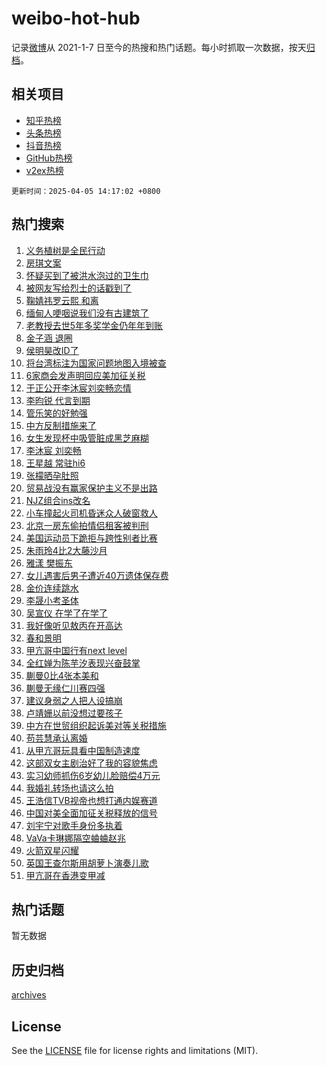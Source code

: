 # weibo-hot-hub

记录[微博](https://www.weibo.com)从 2021-1-7 日至今的热搜和热门话题。每小时抓取一次数据，按天[归档](archives)。

## 相关项目

- [知乎热榜](https://github.com/lonnyzhang423/zhihu-hot-hub)
- [头条热榜](https://github.com/lonnyzhang423/toutiao-hot-hub)
- [抖音热榜](https://github.com/lonnyzhang423/douyin-hot-hub)
- [GitHub热榜](https://github.com/lonnyzhang423/github-hot-hub)
- [v2ex热榜](https://github.com/lonnyzhang423/v2ex-hot-hub)


`更新时间：2025-04-05 14:17:02 +0800`

## 热门搜索

1. [义务植树是全民行动](https://m.weibo.cn/search?containerid=100103type%3D1%26t%3D10%26q%3D%23%E4%B9%89%E5%8A%A1%E6%A4%8D%E6%A0%91%E6%98%AF%E5%85%A8%E6%B0%91%E8%A1%8C%E5%8A%A8%23&stream_entry_id=51&isnewpage=1&extparam=seat%3D1%26c_type%3D51%26cate%3D10103%26q%3D%2523%25E4%25B9%2589%25E5%258A%25A1%25E6%25A4%258D%25E6%25A0%2591%25E6%2598%25AF%25E5%2585%25A8%25E6%25B0%2591%25E8%25A1%258C%25E5%258A%25A8%2523%26filter_type%3Drealtimehot%26dgr%3D0%26stream_entry_id%3D51%26pos%3D0%26display_time%3D1743833820%26pre_seqid%3D174383382096903419898119)
1. [房琪文案](https://m.weibo.cn/search?containerid=100103type%3D1%26t%3D10%26q%3D%E6%88%BF%E7%90%AA%E6%96%87%E6%A1%88&stream_entry_id=31&isnewpage=1&extparam=seat%3D1%26realpos%3D1%26cate%3D5001%26q%3D%25E6%2588%25BF%25E7%2590%25AA%25E6%2596%2587%25E6%25A1%2588%26dgr%3D0%26stream_entry_id%3D31%26pos%3D0%26band_rank%3D1%26lcate%3D5001%26filter_type%3Drealtimehot%26flag%3D2%26c_type%3D31%26display_time%3D1743833820%26pre_seqid%3D174383382096903419898119)
1. [怀疑买到了被洪水泡过的卫生巾](https://m.weibo.cn/search?containerid=100103type%3D1%26t%3D10%26q%3D%23%E6%80%80%E7%96%91%E4%B9%B0%E5%88%B0%E4%BA%86%E8%A2%AB%E6%B4%AA%E6%B0%B4%E6%B3%A1%E8%BF%87%E7%9A%84%E5%8D%AB%E7%94%9F%E5%B7%BE%23&stream_entry_id=31&isnewpage=1&extparam=seat%3D1%26realpos%3D2%26cate%3D5001%26q%3D%2523%25E6%2580%2580%25E7%2596%2591%25E4%25B9%25B0%25E5%2588%25B0%25E4%25BA%2586%25E8%25A2%25AB%25E6%25B4%25AA%25E6%25B0%25B4%25E6%25B3%25A1%25E8%25BF%2587%25E7%259A%2584%25E5%258D%25AB%25E7%2594%259F%25E5%25B7%25BE%2523%26dgr%3D0%26stream_entry_id%3D31%26pos%3D1%26band_rank%3D2%26lcate%3D5001%26filter_type%3Drealtimehot%26flag%3D2%26c_type%3D31%26display_time%3D1743833820%26pre_seqid%3D174383382096903419898119)
1. [被网友写给烈士的话戳到了](https://m.weibo.cn/search?containerid=100103type%3D1%26t%3D10%26q%3D%23%E8%A2%AB%E7%BD%91%E5%8F%8B%E5%86%99%E7%BB%99%E7%83%88%E5%A3%AB%E7%9A%84%E8%AF%9D%E6%88%B3%E5%88%B0%E4%BA%86%23&stream_entry_id=31&isnewpage=1&extparam=seat%3D1%26realpos%3D3%26cate%3D5001%26q%3D%2523%25E8%25A2%25AB%25E7%25BD%2591%25E5%258F%258B%25E5%2586%2599%25E7%25BB%2599%25E7%2583%2588%25E5%25A3%25AB%25E7%259A%2584%25E8%25AF%259D%25E6%2588%25B3%25E5%2588%25B0%25E4%25BA%2586%2523%26dgr%3D0%26stream_entry_id%3D31%26pos%3D2%26band_rank%3D3%26lcate%3D5001%26filter_type%3Drealtimehot%26flag%3D0%26c_type%3D31%26display_time%3D1743833820%26pre_seqid%3D174383382096903419898119)
1. [鞠婧祎罗云熙 和离](https://m.weibo.cn/search?containerid=100103type%3D1%26t%3D10%26q%3D%E9%9E%A0%E5%A9%A7%E7%A5%8E%E7%BD%97%E4%BA%91%E7%86%99+%E5%92%8C%E7%A6%BB&stream_entry_id=31&isnewpage=1&extparam=seat%3D1%26realpos%3D4%26cate%3D5001%26q%3D%25E9%259E%25A0%25E5%25A9%25A7%25E7%25A5%258E%25E7%25BD%2597%25E4%25BA%2591%25E7%2586%2599%2520%25E5%2592%258C%25E7%25A6%25BB%26dgr%3D0%26stream_entry_id%3D31%26pos%3D3%26band_rank%3D4%26lcate%3D5001%26filter_type%3Drealtimehot%26flag%3D1%26c_type%3D31%26display_time%3D1743833820%26pre_seqid%3D174383382096903419898119)
1. [缅甸人哽咽说我们没有古建筑了](https://m.weibo.cn/search?containerid=100103type%3D1%26t%3D10%26q%3D%23%E7%BC%85%E7%94%B8%E4%BA%BA%E5%93%BD%E5%92%BD%E8%AF%B4%E6%88%91%E4%BB%AC%E6%B2%A1%E6%9C%89%E5%8F%A4%E5%BB%BA%E7%AD%91%E4%BA%86%23&stream_entry_id=31&isnewpage=1&extparam=seat%3D1%26realpos%3D5%26cate%3D5001%26q%3D%2523%25E7%25BC%2585%25E7%2594%25B8%25E4%25BA%25BA%25E5%2593%25BD%25E5%2592%25BD%25E8%25AF%25B4%25E6%2588%2591%25E4%25BB%25AC%25E6%25B2%25A1%25E6%259C%2589%25E5%258F%25A4%25E5%25BB%25BA%25E7%25AD%2591%25E4%25BA%2586%2523%26dgr%3D0%26stream_entry_id%3D31%26pos%3D4%26band_rank%3D5%26lcate%3D5001%26filter_type%3Drealtimehot%26flag%3D0%26c_type%3D31%26display_time%3D1743833820%26pre_seqid%3D174383382096903419898119)
1. [老教授去世5年多奖学金仍年年到账](https://m.weibo.cn/search?containerid=100103type%3D1%26t%3D10%26q%3D%23%E8%80%81%E6%95%99%E6%8E%88%E5%8E%BB%E4%B8%965%E5%B9%B4%E5%A4%9A%E5%A5%96%E5%AD%A6%E9%87%91%E4%BB%8D%E5%B9%B4%E5%B9%B4%E5%88%B0%E8%B4%A6%23&stream_entry_id=31&isnewpage=1&extparam=seat%3D1%26realpos%3D6%26cate%3D5001%26q%3D%2523%25E8%2580%2581%25E6%2595%2599%25E6%258E%2588%25E5%258E%25BB%25E4%25B8%25965%25E5%25B9%25B4%25E5%25A4%259A%25E5%25A5%2596%25E5%25AD%25A6%25E9%2587%2591%25E4%25BB%258D%25E5%25B9%25B4%25E5%25B9%25B4%25E5%2588%25B0%25E8%25B4%25A6%2523%26dgr%3D0%26stream_entry_id%3D31%26pos%3D5%26band_rank%3D6%26lcate%3D5001%26filter_type%3Drealtimehot%26flag%3D0%26c_type%3D31%26display_time%3D1743833820%26pre_seqid%3D174383382096903419898119)
1. [金子涵 退圈](https://m.weibo.cn/search?containerid=100103type%3D1%26t%3D10%26q%3D%E9%87%91%E5%AD%90%E6%B6%B5+%E9%80%80%E5%9C%88&stream_entry_id=31&isnewpage=1&extparam=seat%3D1%26realpos%3D7%26cate%3D5001%26q%3D%25E9%2587%2591%25E5%25AD%2590%25E6%25B6%25B5%2520%25E9%2580%2580%25E5%259C%2588%26dgr%3D0%26stream_entry_id%3D31%26pos%3D6%26band_rank%3D7%26lcate%3D5001%26filter_type%3Drealtimehot%26flag%3D2%26c_type%3D31%26display_time%3D1743833820%26pre_seqid%3D174383382096903419898119)
1. [侯明昊改ID了](https://m.weibo.cn/search?containerid=100103type%3D1%26t%3D10%26q%3D%E4%BE%AF%E6%98%8E%E6%98%8A%E6%94%B9ID%E4%BA%86&stream_entry_id=31&isnewpage=1&extparam=seat%3D1%26realpos%3D8%26cate%3D5001%26q%3D%25E4%25BE%25AF%25E6%2598%258E%25E6%2598%258A%25E6%2594%25B9ID%25E4%25BA%2586%26dgr%3D0%26stream_entry_id%3D31%26pos%3D7%26band_rank%3D8%26lcate%3D5001%26filter_type%3Drealtimehot%26flag%3D1%26c_type%3D31%26display_time%3D1743833820%26pre_seqid%3D174383382096903419898119)
1. [将台湾标注为国家问题地图入境被查](https://m.weibo.cn/search?containerid=100103type%3D1%26t%3D10%26q%3D%23%E5%B0%86%E5%8F%B0%E6%B9%BE%E6%A0%87%E6%B3%A8%E4%B8%BA%E5%9B%BD%E5%AE%B6%E9%97%AE%E9%A2%98%E5%9C%B0%E5%9B%BE%E5%85%A5%E5%A2%83%E8%A2%AB%E6%9F%A5%23&stream_entry_id=31&isnewpage=1&extparam=seat%3D1%26realpos%3D9%26cate%3D5001%26q%3D%2523%25E5%25B0%2586%25E5%258F%25B0%25E6%25B9%25BE%25E6%25A0%2587%25E6%25B3%25A8%25E4%25B8%25BA%25E5%259B%25BD%25E5%25AE%25B6%25E9%2597%25AE%25E9%25A2%2598%25E5%259C%25B0%25E5%259B%25BE%25E5%2585%25A5%25E5%25A2%2583%25E8%25A2%25AB%25E6%259F%25A5%2523%26dgr%3D0%26stream_entry_id%3D31%26pos%3D8%26band_rank%3D9%26lcate%3D5001%26filter_type%3Drealtimehot%26flag%3D0%26c_type%3D31%26display_time%3D1743833820%26pre_seqid%3D174383382096903419898119)
1. [6家商会发声明回应美加征关税](https://m.weibo.cn/search?containerid=100103type%3D1%26t%3D10%26q%3D%236%E5%AE%B6%E5%95%86%E4%BC%9A%E5%8F%91%E5%A3%B0%E6%98%8E%E5%9B%9E%E5%BA%94%E7%BE%8E%E5%8A%A0%E5%BE%81%E5%85%B3%E7%A8%8E%23&stream_entry_id=31&isnewpage=1&extparam=seat%3D1%26realpos%3D10%26cate%3D5001%26q%3D%25236%25E5%25AE%25B6%25E5%2595%2586%25E4%25BC%259A%25E5%258F%2591%25E5%25A3%25B0%25E6%2598%258E%25E5%259B%259E%25E5%25BA%2594%25E7%25BE%258E%25E5%258A%25A0%25E5%25BE%2581%25E5%2585%25B3%25E7%25A8%258E%2523%26dgr%3D0%26stream_entry_id%3D31%26pos%3D9%26band_rank%3D10%26lcate%3D5001%26filter_type%3Drealtimehot%26flag%3D0%26c_type%3D31%26display_time%3D1743833820%26pre_seqid%3D174383382096903419898119)
1. [于正公开李沐宸刘奕畅恋情](https://m.weibo.cn/search?containerid=100103type%3D1%26t%3D10%26q%3D%23%E4%BA%8E%E6%AD%A3%E5%85%AC%E5%BC%80%E6%9D%8E%E6%B2%90%E5%AE%B8%E5%88%98%E5%A5%95%E7%95%85%E6%81%8B%E6%83%85%23&stream_entry_id=31&isnewpage=1&extparam=seat%3D1%26realpos%3D11%26cate%3D5001%26q%3D%2523%25E4%25BA%258E%25E6%25AD%25A3%25E5%2585%25AC%25E5%25BC%2580%25E6%259D%258E%25E6%25B2%2590%25E5%25AE%25B8%25E5%2588%2598%25E5%25A5%2595%25E7%2595%2585%25E6%2581%258B%25E6%2583%2585%2523%26dgr%3D0%26stream_entry_id%3D31%26pos%3D10%26band_rank%3D11%26lcate%3D5001%26filter_type%3Drealtimehot%26flag%3D2%26c_type%3D31%26display_time%3D1743833820%26pre_seqid%3D174383382096903419898119)
1. [李昀锐 代言到期](https://m.weibo.cn/search?containerid=100103type%3D1%26t%3D10%26q%3D%E6%9D%8E%E6%98%80%E9%94%90+%E4%BB%A3%E8%A8%80%E5%88%B0%E6%9C%9F&stream_entry_id=31&isnewpage=1&extparam=seat%3D1%26realpos%3D12%26cate%3D5001%26q%3D%25E6%259D%258E%25E6%2598%2580%25E9%2594%2590%2520%25E4%25BB%25A3%25E8%25A8%2580%25E5%2588%25B0%25E6%259C%259F%26dgr%3D0%26stream_entry_id%3D31%26pos%3D11%26band_rank%3D12%26lcate%3D5001%26filter_type%3Drealtimehot%26flag%3D0%26c_type%3D31%26display_time%3D1743833820%26pre_seqid%3D174383382096903419898119)
1. [管乐笑的好勉强](https://m.weibo.cn/search?containerid=100103type%3D1%26t%3D10%26q%3D%E7%AE%A1%E4%B9%90%E7%AC%91%E7%9A%84%E5%A5%BD%E5%8B%89%E5%BC%BA&stream_entry_id=31&isnewpage=1&extparam=seat%3D1%26realpos%3D13%26cate%3D5001%26q%3D%25E7%25AE%25A1%25E4%25B9%2590%25E7%25AC%2591%25E7%259A%2584%25E5%25A5%25BD%25E5%258B%2589%25E5%25BC%25BA%26dgr%3D0%26stream_entry_id%3D31%26pos%3D12%26band_rank%3D13%26lcate%3D5001%26filter_type%3Drealtimehot%26flag%3D1%26c_type%3D31%26display_time%3D1743833820%26pre_seqid%3D174383382096903419898119)
1. [中方反制措施来了](https://m.weibo.cn/search?containerid=100103type%3D1%26t%3D10%26q%3D%23%E4%B8%AD%E6%96%B9%E5%8F%8D%E5%88%B6%E6%8E%AA%E6%96%BD%E6%9D%A5%E4%BA%86%23&stream_entry_id=31&isnewpage=1&extparam=seat%3D1%26realpos%3D14%26cate%3D5001%26q%3D%2523%25E4%25B8%25AD%25E6%2596%25B9%25E5%258F%258D%25E5%2588%25B6%25E6%258E%25AA%25E6%2596%25BD%25E6%259D%25A5%25E4%25BA%2586%2523%26dgr%3D0%26stream_entry_id%3D31%26pos%3D13%26band_rank%3D14%26lcate%3D5001%26filter_type%3Drealtimehot%26flag%3D0%26c_type%3D31%26display_time%3D1743833820%26pre_seqid%3D174383382096903419898119)
1. [女生发现杯中吸管脏成黑芝麻糊](https://m.weibo.cn/search?containerid=100103type%3D1%26t%3D10%26q%3D%23%E5%A5%B3%E7%94%9F%E5%8F%91%E7%8E%B0%E6%9D%AF%E4%B8%AD%E5%90%B8%E7%AE%A1%E8%84%8F%E6%88%90%E9%BB%91%E8%8A%9D%E9%BA%BB%E7%B3%8A%23&stream_entry_id=31&isnewpage=1&extparam=seat%3D1%26realpos%3D15%26cate%3D5001%26q%3D%2523%25E5%25A5%25B3%25E7%2594%259F%25E5%258F%2591%25E7%258E%25B0%25E6%259D%25AF%25E4%25B8%25AD%25E5%2590%25B8%25E7%25AE%25A1%25E8%2584%258F%25E6%2588%2590%25E9%25BB%2591%25E8%258A%259D%25E9%25BA%25BB%25E7%25B3%258A%2523%26dgr%3D0%26stream_entry_id%3D31%26pos%3D14%26band_rank%3D15%26lcate%3D5001%26filter_type%3Drealtimehot%26flag%3D1%26c_type%3D31%26display_time%3D1743833820%26pre_seqid%3D174383382096903419898119)
1. [李沐宸 刘奕畅](https://m.weibo.cn/search?containerid=100103type%3D1%26t%3D10%26q%3D%E6%9D%8E%E6%B2%90%E5%AE%B8+%E5%88%98%E5%A5%95%E7%95%85&stream_entry_id=31&isnewpage=1&extparam=seat%3D1%26realpos%3D16%26cate%3D5001%26q%3D%25E6%259D%258E%25E6%25B2%2590%25E5%25AE%25B8%2520%25E5%2588%2598%25E5%25A5%2595%25E7%2595%2585%26dgr%3D0%26stream_entry_id%3D31%26pos%3D15%26band_rank%3D16%26lcate%3D5001%26filter_type%3Drealtimehot%26flag%3D2%26c_type%3D31%26display_time%3D1743833820%26pre_seqid%3D174383382096903419898119)
1. [王星越 常驻hi6](https://m.weibo.cn/search?containerid=100103type%3D1%26t%3D10%26q%3D%E7%8E%8B%E6%98%9F%E8%B6%8A+%E5%B8%B8%E9%A9%BBhi6&stream_entry_id=31&isnewpage=1&extparam=seat%3D1%26realpos%3D17%26cate%3D5001%26q%3D%25E7%258E%258B%25E6%2598%259F%25E8%25B6%258A%2520%25E5%25B8%25B8%25E9%25A9%25BBhi6%26dgr%3D0%26stream_entry_id%3D31%26pos%3D16%26band_rank%3D17%26lcate%3D5001%26filter_type%3Drealtimehot%26flag%3D1%26c_type%3D31%26display_time%3D1743833820%26pre_seqid%3D174383382096903419898119)
1. [张檬晒孕肚照](https://m.weibo.cn/search?containerid=100103type%3D1%26t%3D10%26q%3D%23%E5%BC%A0%E6%AA%AC%E6%99%92%E5%AD%95%E8%82%9A%E7%85%A7%23&stream_entry_id=31&isnewpage=1&extparam=seat%3D1%26realpos%3D18%26cate%3D5001%26q%3D%2523%25E5%25BC%25A0%25E6%25AA%25AC%25E6%2599%2592%25E5%25AD%2595%25E8%2582%259A%25E7%2585%25A7%2523%26dgr%3D0%26stream_entry_id%3D31%26pos%3D17%26band_rank%3D18%26lcate%3D5001%26filter_type%3Drealtimehot%26flag%3D1%26c_type%3D31%26display_time%3D1743833820%26pre_seqid%3D174383382096903419898119)
1. [贸易战没有赢家保护主义不是出路](https://m.weibo.cn/search?containerid=100103type%3D1%26t%3D10%26q%3D%23%E8%B4%B8%E6%98%93%E6%88%98%E6%B2%A1%E6%9C%89%E8%B5%A2%E5%AE%B6%E4%BF%9D%E6%8A%A4%E4%B8%BB%E4%B9%89%E4%B8%8D%E6%98%AF%E5%87%BA%E8%B7%AF%23&stream_entry_id=31&isnewpage=1&extparam=seat%3D1%26realpos%3D19%26cate%3D5001%26q%3D%2523%25E8%25B4%25B8%25E6%2598%2593%25E6%2588%2598%25E6%25B2%25A1%25E6%259C%2589%25E8%25B5%25A2%25E5%25AE%25B6%25E4%25BF%259D%25E6%258A%25A4%25E4%25B8%25BB%25E4%25B9%2589%25E4%25B8%258D%25E6%2598%25AF%25E5%2587%25BA%25E8%25B7%25AF%2523%26dgr%3D0%26stream_entry_id%3D31%26pos%3D18%26band_rank%3D19%26lcate%3D5001%26filter_type%3Drealtimehot%26flag%3D1%26c_type%3D31%26display_time%3D1743833820%26pre_seqid%3D174383382096903419898119)
1. [NJZ组合ins改名](https://m.weibo.cn/search?containerid=100103type%3D1%26t%3D10%26q%3D%23NJZ%E7%BB%84%E5%90%88ins%E6%94%B9%E5%90%8D%23&stream_entry_id=31&isnewpage=1&extparam=seat%3D1%26realpos%3D20%26cate%3D5001%26q%3D%2523NJZ%25E7%25BB%2584%25E5%2590%2588ins%25E6%2594%25B9%25E5%2590%258D%2523%26dgr%3D0%26stream_entry_id%3D31%26pos%3D19%26band_rank%3D20%26lcate%3D5001%26filter_type%3Drealtimehot%26flag%3D1%26c_type%3D31%26display_time%3D1743833820%26pre_seqid%3D174383382096903419898119)
1. [小车撞起火司机昏迷众人破窗救人](https://m.weibo.cn/search?containerid=100103type%3D1%26t%3D10%26q%3D%23%E5%B0%8F%E8%BD%A6%E6%92%9E%E8%B5%B7%E7%81%AB%E5%8F%B8%E6%9C%BA%E6%98%8F%E8%BF%B7%E4%BC%97%E4%BA%BA%E7%A0%B4%E7%AA%97%E6%95%91%E4%BA%BA%23&stream_entry_id=31&isnewpage=1&extparam=seat%3D1%26realpos%3D21%26cate%3D5001%26q%3D%2523%25E5%25B0%258F%25E8%25BD%25A6%25E6%2592%259E%25E8%25B5%25B7%25E7%2581%25AB%25E5%258F%25B8%25E6%259C%25BA%25E6%2598%258F%25E8%25BF%25B7%25E4%25BC%2597%25E4%25BA%25BA%25E7%25A0%25B4%25E7%25AA%2597%25E6%2595%2591%25E4%25BA%25BA%2523%26dgr%3D0%26stream_entry_id%3D31%26pos%3D20%26band_rank%3D21%26lcate%3D5001%26filter_type%3Drealtimehot%26flag%3D1%26c_type%3D31%26display_time%3D1743833820%26pre_seqid%3D174383382096903419898119)
1. [北京一房东偷拍情侣租客被判刑](https://m.weibo.cn/search?containerid=100103type%3D1%26t%3D10%26q%3D%23%E5%8C%97%E4%BA%AC%E4%B8%80%E6%88%BF%E4%B8%9C%E5%81%B7%E6%8B%8D%E6%83%85%E4%BE%A3%E7%A7%9F%E5%AE%A2%E8%A2%AB%E5%88%A4%E5%88%91%23&stream_entry_id=31&isnewpage=1&extparam=seat%3D1%26realpos%3D22%26cate%3D5001%26q%3D%2523%25E5%258C%2597%25E4%25BA%25AC%25E4%25B8%2580%25E6%2588%25BF%25E4%25B8%259C%25E5%2581%25B7%25E6%258B%258D%25E6%2583%2585%25E4%25BE%25A3%25E7%25A7%259F%25E5%25AE%25A2%25E8%25A2%25AB%25E5%2588%25A4%25E5%2588%2591%2523%26dgr%3D0%26stream_entry_id%3D31%26pos%3D21%26band_rank%3D22%26lcate%3D5001%26filter_type%3Drealtimehot%26flag%3D1%26c_type%3D31%26display_time%3D1743833820%26pre_seqid%3D174383382096903419898119)
1. [美国运动员下跪拒与跨性别者比赛](https://m.weibo.cn/search?containerid=100103type%3D1%26t%3D10%26q%3D%23%E7%BE%8E%E5%9B%BD%E8%BF%90%E5%8A%A8%E5%91%98%E4%B8%8B%E8%B7%AA%E6%8B%92%E4%B8%8E%E8%B7%A8%E6%80%A7%E5%88%AB%E8%80%85%E6%AF%94%E8%B5%9B%23&stream_entry_id=31&isnewpage=1&extparam=seat%3D1%26realpos%3D23%26cate%3D5001%26q%3D%2523%25E7%25BE%258E%25E5%259B%25BD%25E8%25BF%2590%25E5%258A%25A8%25E5%2591%2598%25E4%25B8%258B%25E8%25B7%25AA%25E6%258B%2592%25E4%25B8%258E%25E8%25B7%25A8%25E6%2580%25A7%25E5%2588%25AB%25E8%2580%2585%25E6%25AF%2594%25E8%25B5%259B%2523%26dgr%3D0%26stream_entry_id%3D31%26pos%3D22%26band_rank%3D23%26lcate%3D5001%26filter_type%3Drealtimehot%26flag%3D0%26c_type%3D31%26display_time%3D1743833820%26pre_seqid%3D174383382096903419898119)
1. [朱雨玲4比2大藤沙月](https://m.weibo.cn/search?containerid=100103type%3D1%26t%3D10%26q%3D%23%E6%9C%B1%E9%9B%A8%E7%8E%B24%E6%AF%942%E5%A4%A7%E8%97%A4%E6%B2%99%E6%9C%88%23&stream_entry_id=31&isnewpage=1&extparam=seat%3D1%26realpos%3D24%26cate%3D5001%26q%3D%2523%25E6%259C%25B1%25E9%259B%25A8%25E7%258E%25B24%25E6%25AF%25942%25E5%25A4%25A7%25E8%2597%25A4%25E6%25B2%2599%25E6%259C%2588%2523%26dgr%3D0%26stream_entry_id%3D31%26pos%3D23%26band_rank%3D24%26lcate%3D5001%26filter_type%3Drealtimehot%26flag%3D1%26c_type%3D31%26display_time%3D1743833820%26pre_seqid%3D174383382096903419898119)
1. [雅漾 樊振东](https://m.weibo.cn/search?containerid=100103type%3D1%26t%3D10%26q%3D%E9%9B%85%E6%BC%BE+%E6%A8%8A%E6%8C%AF%E4%B8%9C&stream_entry_id=31&isnewpage=1&extparam=seat%3D1%26realpos%3D25%26cate%3D5001%26q%3D%25E9%259B%2585%25E6%25BC%25BE%2520%25E6%25A8%258A%25E6%258C%25AF%25E4%25B8%259C%26dgr%3D0%26stream_entry_id%3D31%26pos%3D24%26band_rank%3D25%26lcate%3D5001%26filter_type%3Drealtimehot%26flag%3D1%26c_type%3D31%26display_time%3D1743833820%26pre_seqid%3D174383382096903419898119)
1. [女儿遇害后男子遭近40万遗体保存费](https://m.weibo.cn/search?containerid=100103type%3D1%26t%3D10%26q%3D%23%E5%A5%B3%E5%84%BF%E9%81%87%E5%AE%B3%E5%90%8E%E7%94%B7%E5%AD%90%E9%81%AD%E8%BF%9140%E4%B8%87%E9%81%97%E4%BD%93%E4%BF%9D%E5%AD%98%E8%B4%B9%23&stream_entry_id=31&isnewpage=1&extparam=seat%3D1%26realpos%3D26%26cate%3D5001%26q%3D%2523%25E5%25A5%25B3%25E5%2584%25BF%25E9%2581%2587%25E5%25AE%25B3%25E5%2590%258E%25E7%2594%25B7%25E5%25AD%2590%25E9%2581%25AD%25E8%25BF%259140%25E4%25B8%2587%25E9%2581%2597%25E4%25BD%2593%25E4%25BF%259D%25E5%25AD%2598%25E8%25B4%25B9%2523%26dgr%3D0%26stream_entry_id%3D31%26pos%3D25%26band_rank%3D26%26lcate%3D5001%26filter_type%3Drealtimehot%26flag%3D0%26c_type%3D31%26display_time%3D1743833820%26pre_seqid%3D174383382096903419898119)
1. [金价连续跳水](https://m.weibo.cn/search?containerid=100103type%3D1%26t%3D10%26q%3D%23%E9%87%91%E4%BB%B7%E8%BF%9E%E7%BB%AD%E8%B7%B3%E6%B0%B4%23&stream_entry_id=31&isnewpage=1&extparam=seat%3D1%26realpos%3D27%26cate%3D5001%26q%3D%2523%25E9%2587%2591%25E4%25BB%25B7%25E8%25BF%259E%25E7%25BB%25AD%25E8%25B7%25B3%25E6%25B0%25B4%2523%26dgr%3D0%26stream_entry_id%3D31%26pos%3D26%26band_rank%3D27%26lcate%3D5001%26filter_type%3Drealtimehot%26flag%3D0%26c_type%3D31%26display_time%3D1743833820%26pre_seqid%3D174383382096903419898119)
1. [李晟小考圣体](https://m.weibo.cn/search?containerid=100103type%3D1%26t%3D10%26q%3D%E6%9D%8E%E6%99%9F%E5%B0%8F%E8%80%83%E5%9C%A3%E4%BD%93&stream_entry_id=31&isnewpage=1&extparam=seat%3D1%26realpos%3D28%26cate%3D5001%26q%3D%25E6%259D%258E%25E6%2599%259F%25E5%25B0%258F%25E8%2580%2583%25E5%259C%25A3%25E4%25BD%2593%26dgr%3D0%26stream_entry_id%3D31%26pos%3D27%26band_rank%3D28%26lcate%3D5001%26filter_type%3Drealtimehot%26flag%3D1%26c_type%3D31%26display_time%3D1743833820%26pre_seqid%3D174383382096903419898119)
1. [吴宣仪 在学了在学了](https://m.weibo.cn/search?containerid=100103type%3D1%26t%3D10%26q%3D%E5%90%B4%E5%AE%A3%E4%BB%AA+%E5%9C%A8%E5%AD%A6%E4%BA%86%E5%9C%A8%E5%AD%A6%E4%BA%86&stream_entry_id=31&isnewpage=1&extparam=seat%3D1%26realpos%3D29%26cate%3D5001%26q%3D%25E5%2590%25B4%25E5%25AE%25A3%25E4%25BB%25AA%2520%25E5%259C%25A8%25E5%25AD%25A6%25E4%25BA%2586%25E5%259C%25A8%25E5%25AD%25A6%25E4%25BA%2586%26dgr%3D0%26stream_entry_id%3D31%26pos%3D28%26band_rank%3D29%26lcate%3D5001%26filter_type%3Drealtimehot%26flag%3D1%26c_type%3D31%26display_time%3D1743833820%26pre_seqid%3D174383382096903419898119)
1. [我好像听见敖丙在开高达](https://m.weibo.cn/search?containerid=100103type%3D1%26t%3D10%26q%3D%E6%88%91%E5%A5%BD%E5%83%8F%E5%90%AC%E8%A7%81%E6%95%96%E4%B8%99%E5%9C%A8%E5%BC%80%E9%AB%98%E8%BE%BE&stream_entry_id=31&isnewpage=1&extparam=seat%3D1%26realpos%3D30%26cate%3D5001%26q%3D%25E6%2588%2591%25E5%25A5%25BD%25E5%2583%258F%25E5%2590%25AC%25E8%25A7%2581%25E6%2595%2596%25E4%25B8%2599%25E5%259C%25A8%25E5%25BC%2580%25E9%25AB%2598%25E8%25BE%25BE%26dgr%3D0%26stream_entry_id%3D31%26pos%3D29%26band_rank%3D30%26lcate%3D5001%26filter_type%3Drealtimehot%26flag%3D1%26c_type%3D31%26display_time%3D1743833820%26pre_seqid%3D174383382096903419898119)
1. [春和景明](https://m.weibo.cn/search?containerid=100103type%3D1%26t%3D10%26q%3D%E6%98%A5%E5%92%8C%E6%99%AF%E6%98%8E&stream_entry_id=31&isnewpage=1&extparam=seat%3D1%26realpos%3D31%26cate%3D5001%26q%3D%25E6%2598%25A5%25E5%2592%258C%25E6%2599%25AF%25E6%2598%258E%26dgr%3D0%26stream_entry_id%3D31%26pos%3D30%26band_rank%3D31%26lcate%3D5001%26filter_type%3Drealtimehot%26flag%3D1%26c_type%3D31%26display_time%3D1743833820%26pre_seqid%3D174383382096903419898119)
1. [甲亢哥中国行有next level](https://m.weibo.cn/search?containerid=100103type%3D1%26t%3D10%26q%3D%E7%94%B2%E4%BA%A2%E5%93%A5%E4%B8%AD%E5%9B%BD%E8%A1%8C%E6%9C%89next+level&stream_entry_id=31&isnewpage=1&extparam=seat%3D1%26realpos%3D32%26cate%3D5001%26q%3D%25E7%2594%25B2%25E4%25BA%25A2%25E5%2593%25A5%25E4%25B8%25AD%25E5%259B%25BD%25E8%25A1%258C%25E6%259C%2589next%2520level%26dgr%3D0%26stream_entry_id%3D31%26pos%3D31%26band_rank%3D32%26lcate%3D5001%26filter_type%3Drealtimehot%26flag%3D0%26c_type%3D31%26display_time%3D1743833820%26pre_seqid%3D174383382096903419898119)
1. [全红婵为陈芋汐表现兴奋鼓掌](https://m.weibo.cn/search?containerid=100103type%3D1%26t%3D10%26q%3D%23%E5%85%A8%E7%BA%A2%E5%A9%B5%E4%B8%BA%E9%99%88%E8%8A%8B%E6%B1%90%E8%A1%A8%E7%8E%B0%E5%85%B4%E5%A5%8B%E9%BC%93%E6%8E%8C%23&stream_entry_id=31&isnewpage=1&extparam=seat%3D1%26realpos%3D33%26cate%3D5001%26q%3D%2523%25E5%2585%25A8%25E7%25BA%25A2%25E5%25A9%25B5%25E4%25B8%25BA%25E9%2599%2588%25E8%258A%258B%25E6%25B1%2590%25E8%25A1%25A8%25E7%258E%25B0%25E5%2585%25B4%25E5%25A5%258B%25E9%25BC%2593%25E6%258E%258C%2523%26dgr%3D0%26stream_entry_id%3D31%26pos%3D32%26band_rank%3D33%26lcate%3D5001%26filter_type%3Drealtimehot%26flag%3D1%26c_type%3D31%26display_time%3D1743833820%26pre_seqid%3D174383382096903419898119)
1. [蒯曼0比4张本美和](https://m.weibo.cn/search?containerid=100103type%3D1%26t%3D10%26q%3D%23%E8%92%AF%E6%9B%BC0%E6%AF%944%E5%BC%A0%E6%9C%AC%E7%BE%8E%E5%92%8C%23&stream_entry_id=31&isnewpage=1&extparam=seat%3D1%26realpos%3D34%26cate%3D5001%26q%3D%2523%25E8%2592%25AF%25E6%259B%25BC0%25E6%25AF%25944%25E5%25BC%25A0%25E6%259C%25AC%25E7%25BE%258E%25E5%2592%258C%2523%26dgr%3D0%26stream_entry_id%3D31%26pos%3D33%26band_rank%3D34%26lcate%3D5001%26filter_type%3Drealtimehot%26flag%3D0%26c_type%3D31%26display_time%3D1743833820%26pre_seqid%3D174383382096903419898119)
1. [蒯曼无缘仁川赛四强](https://m.weibo.cn/search?containerid=100103type%3D1%26t%3D10%26q%3D%23%E8%92%AF%E6%9B%BC%E6%97%A0%E7%BC%98%E4%BB%81%E5%B7%9D%E8%B5%9B%E5%9B%9B%E5%BC%BA%23&stream_entry_id=31&isnewpage=1&extparam=seat%3D1%26realpos%3D35%26cate%3D5001%26q%3D%2523%25E8%2592%25AF%25E6%259B%25BC%25E6%2597%25A0%25E7%25BC%2598%25E4%25BB%2581%25E5%25B7%259D%25E8%25B5%259B%25E5%259B%259B%25E5%25BC%25BA%2523%26dgr%3D0%26stream_entry_id%3D31%26pos%3D34%26band_rank%3D35%26lcate%3D5001%26filter_type%3Drealtimehot%26flag%3D1%26c_type%3D31%26display_time%3D1743833820%26pre_seqid%3D174383382096903419898119)
1. [建议身弱之人把人设搞崩](https://m.weibo.cn/search?containerid=100103type%3D1%26t%3D10%26q%3D%E5%BB%BA%E8%AE%AE%E8%BA%AB%E5%BC%B1%E4%B9%8B%E4%BA%BA%E6%8A%8A%E4%BA%BA%E8%AE%BE%E6%90%9E%E5%B4%A9&stream_entry_id=31&isnewpage=1&extparam=seat%3D1%26realpos%3D36%26cate%3D5001%26q%3D%25E5%25BB%25BA%25E8%25AE%25AE%25E8%25BA%25AB%25E5%25BC%25B1%25E4%25B9%258B%25E4%25BA%25BA%25E6%258A%258A%25E4%25BA%25BA%25E8%25AE%25BE%25E6%2590%259E%25E5%25B4%25A9%26dgr%3D0%26stream_entry_id%3D31%26pos%3D35%26band_rank%3D36%26lcate%3D5001%26filter_type%3Drealtimehot%26flag%3D1%26c_type%3D31%26display_time%3D1743833820%26pre_seqid%3D174383382096903419898119)
1. [卢靖姗以前没想过要孩子](https://m.weibo.cn/search?containerid=100103type%3D1%26t%3D10%26q%3D%E5%8D%A2%E9%9D%96%E5%A7%97%E4%BB%A5%E5%89%8D%E6%B2%A1%E6%83%B3%E8%BF%87%E8%A6%81%E5%AD%A9%E5%AD%90&stream_entry_id=31&isnewpage=1&extparam=seat%3D1%26realpos%3D37%26cate%3D5001%26q%3D%25E5%258D%25A2%25E9%259D%2596%25E5%25A7%2597%25E4%25BB%25A5%25E5%2589%258D%25E6%25B2%25A1%25E6%2583%25B3%25E8%25BF%2587%25E8%25A6%2581%25E5%25AD%25A9%25E5%25AD%2590%26dgr%3D0%26stream_entry_id%3D31%26pos%3D36%26band_rank%3D37%26lcate%3D5001%26filter_type%3Drealtimehot%26flag%3D1%26c_type%3D31%26display_time%3D1743833820%26pre_seqid%3D174383382096903419898119)
1. [中方在世贸组织起诉美对等关税措施](https://m.weibo.cn/search?containerid=100103type%3D1%26t%3D10%26q%3D%23%E4%B8%AD%E6%96%B9%E5%9C%A8%E4%B8%96%E8%B4%B8%E7%BB%84%E7%BB%87%E8%B5%B7%E8%AF%89%E7%BE%8E%E5%AF%B9%E7%AD%89%E5%85%B3%E7%A8%8E%E6%8E%AA%E6%96%BD%23&stream_entry_id=31&isnewpage=1&extparam=seat%3D1%26realpos%3D38%26cate%3D5001%26q%3D%2523%25E4%25B8%25AD%25E6%2596%25B9%25E5%259C%25A8%25E4%25B8%2596%25E8%25B4%25B8%25E7%25BB%2584%25E7%25BB%2587%25E8%25B5%25B7%25E8%25AF%2589%25E7%25BE%258E%25E5%25AF%25B9%25E7%25AD%2589%25E5%2585%25B3%25E7%25A8%258E%25E6%258E%25AA%25E6%2596%25BD%2523%26dgr%3D0%26stream_entry_id%3D31%26pos%3D37%26band_rank%3D38%26lcate%3D5001%26filter_type%3Drealtimehot%26flag%3D0%26c_type%3D31%26display_time%3D1743833820%26pre_seqid%3D174383382096903419898119)
1. [苟芸慧承认离婚](https://m.weibo.cn/search?containerid=100103type%3D1%26t%3D10%26q%3D%23%E8%8B%9F%E8%8A%B8%E6%85%A7%E6%89%BF%E8%AE%A4%E7%A6%BB%E5%A9%9A%23&stream_entry_id=31&isnewpage=1&extparam=seat%3D1%26realpos%3D39%26cate%3D5001%26q%3D%2523%25E8%258B%259F%25E8%258A%25B8%25E6%2585%25A7%25E6%2589%25BF%25E8%25AE%25A4%25E7%25A6%25BB%25E5%25A9%259A%2523%26dgr%3D0%26stream_entry_id%3D31%26pos%3D38%26band_rank%3D39%26lcate%3D5001%26filter_type%3Drealtimehot%26flag%3D0%26c_type%3D31%26display_time%3D1743833820%26pre_seqid%3D174383382096903419898119)
1. [从甲亢哥玩具看中国制造速度](https://m.weibo.cn/search?containerid=100103type%3D1%26t%3D10%26q%3D%E4%BB%8E%E7%94%B2%E4%BA%A2%E5%93%A5%E7%8E%A9%E5%85%B7%E7%9C%8B%E4%B8%AD%E5%9B%BD%E5%88%B6%E9%80%A0%E9%80%9F%E5%BA%A6&stream_entry_id=31&isnewpage=1&extparam=seat%3D1%26realpos%3D40%26cate%3D5001%26q%3D%25E4%25BB%258E%25E7%2594%25B2%25E4%25BA%25A2%25E5%2593%25A5%25E7%258E%25A9%25E5%2585%25B7%25E7%259C%258B%25E4%25B8%25AD%25E5%259B%25BD%25E5%2588%25B6%25E9%2580%25A0%25E9%2580%259F%25E5%25BA%25A6%26dgr%3D0%26stream_entry_id%3D31%26pos%3D39%26band_rank%3D40%26lcate%3D5001%26filter_type%3Drealtimehot%26flag%3D1%26c_type%3D31%26display_time%3D1743833820%26pre_seqid%3D174383382096903419898119)
1. [这部双女主剧治好了我的容貌焦虑](https://m.weibo.cn/search?containerid=100103type%3D1%26t%3D10%26q%3D%E8%BF%99%E9%83%A8%E5%8F%8C%E5%A5%B3%E4%B8%BB%E5%89%A7%E6%B2%BB%E5%A5%BD%E4%BA%86%E6%88%91%E7%9A%84%E5%AE%B9%E8%B2%8C%E7%84%A6%E8%99%91&stream_entry_id=31&isnewpage=1&extparam=seat%3D1%26realpos%3D41%26cate%3D5001%26q%3D%25E8%25BF%2599%25E9%2583%25A8%25E5%258F%258C%25E5%25A5%25B3%25E4%25B8%25BB%25E5%2589%25A7%25E6%25B2%25BB%25E5%25A5%25BD%25E4%25BA%2586%25E6%2588%2591%25E7%259A%2584%25E5%25AE%25B9%25E8%25B2%258C%25E7%2584%25A6%25E8%2599%2591%26dgr%3D0%26stream_entry_id%3D31%26pos%3D40%26band_rank%3D41%26lcate%3D5001%26filter_type%3Drealtimehot%26flag%3D1%26c_type%3D31%26display_time%3D1743833820%26pre_seqid%3D174383382096903419898119)
1. [实习幼师抓伤6岁幼儿脸赔偿4万元](https://m.weibo.cn/search?containerid=100103type%3D1%26t%3D10%26q%3D%23%E5%AE%9E%E4%B9%A0%E5%B9%BC%E5%B8%88%E6%8A%93%E4%BC%A46%E5%B2%81%E5%B9%BC%E5%84%BF%E8%84%B8%E8%B5%94%E5%81%BF4%E4%B8%87%E5%85%83%23&stream_entry_id=31&isnewpage=1&extparam=seat%3D1%26realpos%3D42%26cate%3D5001%26q%3D%2523%25E5%25AE%259E%25E4%25B9%25A0%25E5%25B9%25BC%25E5%25B8%2588%25E6%258A%2593%25E4%25BC%25A46%25E5%25B2%2581%25E5%25B9%25BC%25E5%2584%25BF%25E8%2584%25B8%25E8%25B5%2594%25E5%2581%25BF4%25E4%25B8%2587%25E5%2585%2583%2523%26dgr%3D0%26stream_entry_id%3D31%26pos%3D41%26band_rank%3D42%26lcate%3D5001%26filter_type%3Drealtimehot%26flag%3D0%26c_type%3D31%26display_time%3D1743833820%26pre_seqid%3D174383382096903419898119)
1. [我婚礼转场也请这么拍](https://m.weibo.cn/search?containerid=100103type%3D1%26t%3D10%26q%3D%E6%88%91%E5%A9%9A%E7%A4%BC%E8%BD%AC%E5%9C%BA%E4%B9%9F%E8%AF%B7%E8%BF%99%E4%B9%88%E6%8B%8D&stream_entry_id=31&isnewpage=1&extparam=seat%3D1%26realpos%3D43%26cate%3D5001%26q%3D%25E6%2588%2591%25E5%25A9%259A%25E7%25A4%25BC%25E8%25BD%25AC%25E5%259C%25BA%25E4%25B9%259F%25E8%25AF%25B7%25E8%25BF%2599%25E4%25B9%2588%25E6%258B%258D%26dgr%3D0%26stream_entry_id%3D31%26pos%3D42%26band_rank%3D43%26lcate%3D5001%26filter_type%3Drealtimehot%26flag%3D1%26c_type%3D31%26display_time%3D1743833820%26pre_seqid%3D174383382096903419898119)
1. [王浩信TVB视帝也想打通内娱赛道](https://m.weibo.cn/search?containerid=100103type%3D1%26t%3D10%26q%3D%E7%8E%8B%E6%B5%A9%E4%BF%A1TVB%E8%A7%86%E5%B8%9D%E4%B9%9F%E6%83%B3%E6%89%93%E9%80%9A%E5%86%85%E5%A8%B1%E8%B5%9B%E9%81%93&stream_entry_id=31&isnewpage=1&extparam=seat%3D1%26realpos%3D44%26cate%3D5001%26q%3D%25E7%258E%258B%25E6%25B5%25A9%25E4%25BF%25A1TVB%25E8%25A7%2586%25E5%25B8%259D%25E4%25B9%259F%25E6%2583%25B3%25E6%2589%2593%25E9%2580%259A%25E5%2586%2585%25E5%25A8%25B1%25E8%25B5%259B%25E9%2581%2593%26dgr%3D0%26stream_entry_id%3D31%26pos%3D43%26band_rank%3D44%26lcate%3D5001%26filter_type%3Drealtimehot%26flag%3D1%26c_type%3D31%26display_time%3D1743833820%26pre_seqid%3D174383382096903419898119)
1. [中国对美全面加征关税释放的信号](https://m.weibo.cn/search?containerid=100103type%3D1%26t%3D10%26q%3D%23%E4%B8%AD%E5%9B%BD%E5%AF%B9%E7%BE%8E%E5%85%A8%E9%9D%A2%E5%8A%A0%E5%BE%81%E5%85%B3%E7%A8%8E%E9%87%8A%E6%94%BE%E7%9A%84%E4%BF%A1%E5%8F%B7%23&stream_entry_id=31&isnewpage=1&extparam=seat%3D1%26realpos%3D45%26cate%3D5001%26q%3D%2523%25E4%25B8%25AD%25E5%259B%25BD%25E5%25AF%25B9%25E7%25BE%258E%25E5%2585%25A8%25E9%259D%25A2%25E5%258A%25A0%25E5%25BE%2581%25E5%2585%25B3%25E7%25A8%258E%25E9%2587%258A%25E6%2594%25BE%25E7%259A%2584%25E4%25BF%25A1%25E5%258F%25B7%2523%26dgr%3D0%26stream_entry_id%3D31%26pos%3D44%26band_rank%3D45%26lcate%3D5001%26filter_type%3Drealtimehot%26flag%3D1%26c_type%3D31%26display_time%3D1743833820%26pre_seqid%3D174383382096903419898119)
1. [刘宇宁对歌手身份多执着](https://m.weibo.cn/search?containerid=100103type%3D1%26t%3D10%26q%3D%E5%88%98%E5%AE%87%E5%AE%81%E5%AF%B9%E6%AD%8C%E6%89%8B%E8%BA%AB%E4%BB%BD%E5%A4%9A%E6%89%A7%E7%9D%80&stream_entry_id=31&isnewpage=1&extparam=seat%3D1%26realpos%3D46%26cate%3D5001%26q%3D%25E5%2588%2598%25E5%25AE%2587%25E5%25AE%2581%25E5%25AF%25B9%25E6%25AD%258C%25E6%2589%258B%25E8%25BA%25AB%25E4%25BB%25BD%25E5%25A4%259A%25E6%2589%25A7%25E7%259D%2580%26dgr%3D0%26stream_entry_id%3D31%26pos%3D45%26band_rank%3D46%26lcate%3D5001%26filter_type%3Drealtimehot%26flag%3D1%26c_type%3D31%26display_time%3D1743833820%26pre_seqid%3D174383382096903419898119)
1. [VaVa卡琳娜隔空蛐蛐赵兆](https://m.weibo.cn/search?containerid=100103type%3D1%26t%3D10%26q%3DVaVa%E5%8D%A1%E7%90%B3%E5%A8%9C%E9%9A%94%E7%A9%BA%E8%9B%90%E8%9B%90%E8%B5%B5%E5%85%86&stream_entry_id=31&isnewpage=1&extparam=seat%3D1%26realpos%3D47%26cate%3D5001%26q%3DVaVa%25E5%258D%25A1%25E7%2590%25B3%25E5%25A8%259C%25E9%259A%2594%25E7%25A9%25BA%25E8%259B%2590%25E8%259B%2590%25E8%25B5%25B5%25E5%2585%2586%26dgr%3D0%26stream_entry_id%3D31%26pos%3D46%26band_rank%3D47%26lcate%3D5001%26filter_type%3Drealtimehot%26flag%3D1%26c_type%3D31%26display_time%3D1743833820%26pre_seqid%3D174383382096903419898119)
1. [火箭双星闪耀](https://m.weibo.cn/search?containerid=100103type%3D1%26t%3D10%26q%3D%23%E7%81%AB%E7%AE%AD%E5%8F%8C%E6%98%9F%E9%97%AA%E8%80%80%23&stream_entry_id=31&isnewpage=1&extparam=seat%3D1%26realpos%3D48%26cate%3D5001%26q%3D%2523%25E7%2581%25AB%25E7%25AE%25AD%25E5%258F%258C%25E6%2598%259F%25E9%2597%25AA%25E8%2580%2580%2523%26dgr%3D0%26stream_entry_id%3D31%26pos%3D47%26band_rank%3D48%26lcate%3D5001%26filter_type%3Drealtimehot%26flag%3D1%26c_type%3D31%26display_time%3D1743833820%26pre_seqid%3D174383382096903419898119)
1. [英国王查尔斯用胡萝卜演奏儿歌](https://m.weibo.cn/search?containerid=100103type%3D1%26t%3D10%26q%3D%23%E8%8B%B1%E5%9B%BD%E7%8E%8B%E6%9F%A5%E5%B0%94%E6%96%AF%E7%94%A8%E8%83%A1%E8%90%9D%E5%8D%9C%E6%BC%94%E5%A5%8F%E5%84%BF%E6%AD%8C%23&stream_entry_id=31&isnewpage=1&extparam=seat%3D1%26realpos%3D49%26cate%3D5001%26q%3D%2523%25E8%258B%25B1%25E5%259B%25BD%25E7%258E%258B%25E6%259F%25A5%25E5%25B0%2594%25E6%2596%25AF%25E7%2594%25A8%25E8%2583%25A1%25E8%2590%259D%25E5%258D%259C%25E6%25BC%2594%25E5%25A5%258F%25E5%2584%25BF%25E6%25AD%258C%2523%26dgr%3D0%26stream_entry_id%3D31%26pos%3D48%26band_rank%3D49%26lcate%3D5001%26filter_type%3Drealtimehot%26flag%3D1%26c_type%3D31%26display_time%3D1743833820%26pre_seqid%3D174383382096903419898119)
1. [甲亢哥在香港变甲减](https://m.weibo.cn/search?containerid=100103type%3D1%26t%3D10%26q%3D%E7%94%B2%E4%BA%A2%E5%93%A5%E5%9C%A8%E9%A6%99%E6%B8%AF%E5%8F%98%E7%94%B2%E5%87%8F&stream_entry_id=31&isnewpage=1&extparam=seat%3D1%26realpos%3D50%26cate%3D5001%26q%3D%25E7%2594%25B2%25E4%25BA%25A2%25E5%2593%25A5%25E5%259C%25A8%25E9%25A6%2599%25E6%25B8%25AF%25E5%258F%2598%25E7%2594%25B2%25E5%2587%258F%26dgr%3D0%26stream_entry_id%3D31%26pos%3D49%26band_rank%3D50%26lcate%3D5001%26filter_type%3Drealtimehot%26flag%3D1%26c_type%3D31%26display_time%3D1743833820%26pre_seqid%3D174383382096903419898119)

## 热门话题

暂无数据

## 历史归档

[archives](archives)

## License

See the [LICENSE](LICENSE) file for license rights and limitations (MIT).
